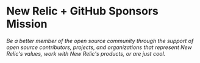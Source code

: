 # New Relic + GitHub Sponsors Mission

*Be a better member of the open source community through the support of open source contributors, projects, and organizations that represent New Relic's values, work with New Relic's products, or are just cool.*
